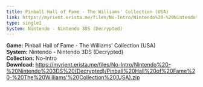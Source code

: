 ```yaml
---
title: Pinball Hall of Fame - The Williams' Collection (USA)
link: https://myrient.erista.me/files/No-Intro/Nintendo%20-%20Nintendo%203DS%20(Decrypted)/Pinball%20Hall%20of%20Fame%20-%20The%20Williams'%20Collection%20(USA).zip
type: single1
System: Nintendo - Nintendo 3DS (Decrypted)
---
```

<b>Game:</b> Pinball Hall of Fame - The Williams' Collection (USA)<br>
<b>System:</b> Nintendo - Nintendo 3DS (Decrypted)<br>
<b>Collection:</b> No-Intro<br>
<b>Download:</b> https://myrient.erista.me/files/No-Intro/Nintendo%20-%20Nintendo%203DS%20(Decrypted)/Pinball%20Hall%20of%20Fame%20-%20The%20Williams'%20Collection%20(USA).zip